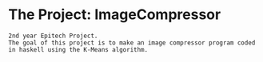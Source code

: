 # The Project: ImageCompressor
```
2nd year Epitech Project.
The goal of this project is to make an image compressor program coded in haskell using the K-Means algorithm.
```
